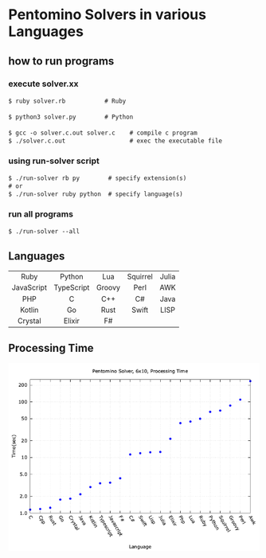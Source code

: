 # Pentomino Solvers in various Languages
## how to run programs

### execute solver.xx
~~~
$ ruby solver.rb           # Ruby

$ python3 solver.py        # Python

$ gcc -o solver.c.out solver.c    # compile c program
$ ./solver.c.out                  # exec the executable file
~~~

### using run-solver script
~~~
$ ./run-solver rb py        # specify extension(s)
# or
$ ./run-solver ruby python  # specify language(s)
~~~

### run all programs
~~~
$ ./run-solver --all
~~~

## Languages

| | | | | |
| :---:      | :---:      | :---:  | :---:    | :---: |
| Ruby       | Python     | Lua    | Squirrel | Julia |
| JavaScript | TypeScript | Groovy | Perl     | AWK   |
| PHP        | C          | C++    | C#       | Java  |
| Kotlin     | Go         | Rust   | Swift    | LISP  |
| Crystal    | Elixir     | F#     |          |       |


## Processing Time

![Processing Time](https://github.com/sense-n-react/PentominoSolvers/blob/images/images/time-6x10.png)

